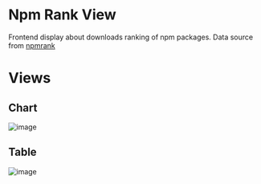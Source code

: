 # Npm Rank View

Frontend display about downloads ranking of npm packages. Data source from [npmrank](https://github.com/XueMeijing/npmrank)

# Views
## Chart
![image](https://user-images.githubusercontent.com/35559153/225955176-51f1160d-d73f-4ea3-9f94-5d91d169602d.png)
## Table
![image](https://user-images.githubusercontent.com/35559153/225955233-5b6cf0fd-6bca-4ee1-bdc4-df9b0746f17a.png)
